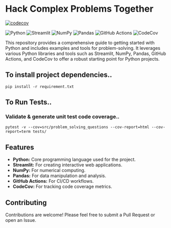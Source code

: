 # Hack Complex Problems Together
[![codecov](https://codecov.io/gh/gsaini/python-getting-started/graph/badge.svg?token=qHHYFVHcGk)](https://codecov.io/gh/gsaini/python-getting-started)

![Python](https://img.shields.io/badge/python-3670A0?style=for-the-badge&logo=python&logoColor=ffdd54)
![Streamlit](https://img.shields.io/badge/Streamlit-%23FE4B4B.svg?style=for-the-badge&logo=streamlit&logoColor=white)
![NumPy](https://img.shields.io/badge/numpy-%23013243.svg?style=for-the-badge&logo=numpy&logoColor=white)
![Pandas](https://img.shields.io/badge/pandas-%23150458.svg?style=for-the-badge&logo=pandas&logoColor=white)
![GitHub Actions](https://img.shields.io/badge/github%20actions-%232671E5.svg?style=for-the-badge&logo=githubactions&logoColor=white)
![CodeCov](https://img.shields.io/badge/codecov-%23ff0077.svg?style=for-the-badge&logo=codecov&logoColor=white)

This repository provides a comprehensive guide to getting started with Python and includes examples and tools for problem-solving. It leverages various Python libraries and tools such as Streamlit, NumPy, Pandas, GitHub Actions, and CodeCov to offer a robust starting point for Python projects.


## To install project dependencies..
```
pip install -r requirement.txt
```


## To Run Tests..

### Validate & generate unit test code coverage..

```
pytest -v --cov=src/problem_solving_questions --cov-report=html --cov-report=term tests/
```

## Features
  - **Python:** Core programming language used for the project.
  - **Streamlit:** For creating interactive web applications.
  - **NumPy:** For numerical computing.
  - **Pandas:** For data manipulation and analysis.
  - **GitHub Actions:** For CI/CD workflows.
  - **CodeCov:** For tracking code coverage metrics.

## Contributing
  Contributions are welcome! Please feel free to submit a Pull Request or open an Issue.
